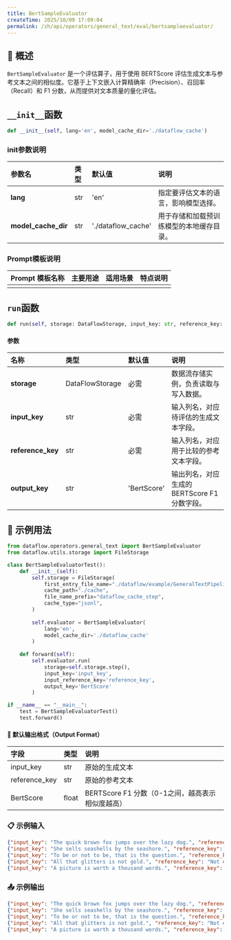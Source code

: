 ```yaml
---
title: BertSampleEvaluator
createTime: 2025/10/09 17:09:04
permalink: /zh/api/operators/general_text/eval/bertsampleevaluator/
---
```


## 📘 概述
`BertSampleEvaluator` 是一个评估算子，用于使用 BERTScore 评估生成文本与参考文本之间的相似度。它基于上下文嵌入计算精确率（Precision）、召回率（Recall）和 F1 分数，从而提供对文本质量的量化评估。

## `__init__`函数
```python
def __init__(self, lang='en', model_cache_dir='./dataflow_cache')
```
### init参数说明
| 参数名 | 类型 | 默认值 | 说明 |
| :--- | :--- | :--- | :--- |
| **lang** | str | 'en' | 指定要评估文本的语言，影响模型选择。 |
| **model_cache_dir** | str | './dataflow_cache' | 用于存储和加载预训练模型的本地缓存目录。 |

### Prompt模板说明

| Prompt 模板名称 | 主要用途 | 适用场景 | 特点说明 |
| --- | --- | --- | --- |
| | | | |

## `run`函数
```python
def run(self, storage: DataFlowStorage, input_key: str, reference_key: str, output_key: str='BertScore')
```
#### 参数
| 名称 | 类型 | 默认值 | 说明 |
| :--- | :--- | :--- | :--- |
| **storage** | DataFlowStorage | 必需 | 数据流存储实例，负责读取与写入数据。 |
| **input_key** | str | 必需 | 输入列名，对应待评估的生成文本字段。 |
| **reference_key** | str | 必需 | 输入列名，对应用于比较的参考文本字段。 |
| **output_key** | str | 'BertScore' | 输出列名，对应生成的BERTScore F1分数字段。 |

## 🧠 示例用法
```python
from dataflow.operators.general_text import BertSampleEvaluator
from dataflow.utils.storage import FileStorage

class BertSampleEvaluatorTest():
    def __init__(self):
        self.storage = FileStorage(
            first_entry_file_name="./dataflow/example/GeneralTextPipeline/gen_input.jsonl",
            cache_path="./cache",
            file_name_prefix="dataflow_cache_step",
            cache_type="jsonl",
        )
        
        self.evaluator = BertSampleEvaluator(
            lang='en',
            model_cache_dir='./dataflow_cache'
        )
        
    def forward(self):
        self.evaluator.run(
            storage=self.storage.step(),
            input_key='input_key',
            input_reference_key='reference_key',
            output_key='BertScore'
        )

if __name__ == "__main__":
    test = BertSampleEvaluatorTest()
    test.forward()
```

#### 🧾 默认输出格式（Output Format）
| 字段 | 类型 | 说明 |
| :--- | :---- | :---------- |
| input_key | str | 原始的生成文本 |
| reference_key | str | 原始的参考文本 |
| BertScore | float | BERTScore F1 分数（0-1之间，越高表示相似度越高） |

### 📋 示例输入
```json
{"input_key": "The quick brown fox jumps over the lazy dog.", "reference_key": "A fast brown fox leaps over a lazy dog."}
{"input_key": "She sells seashells by the seashore.", "reference_key": "She is selling shells by the beach."}
{"input_key": "To be or not to be, that is the question.", "reference_key": "The question is whether to be or not."}
{"input_key": "All that glitters is not gold.", "reference_key": "Not everything that shines is gold."}
{"input_key": "A picture is worth a thousand words.", "reference_key": "A single image can convey so much meaning."}
```

### 📤 示例输出
```json
{"input_key": "The quick brown fox jumps over the lazy dog.", "reference_key": "A fast brown fox leaps over a lazy dog.", "BertScore": 0.9599858522}
{"input_key": "She sells seashells by the seashore.", "reference_key": "She is selling shells by the beach.", "BertScore": 0.8968580365}
{"input_key": "To be or not to be, that is the question.", "reference_key": "The question is whether to be or not.", "BertScore": 0.8636844754}
{"input_key": "All that glitters is not gold.", "reference_key": "Not everything that shines is gold.", "BertScore": 0.9327103496}
{"input_key": "A picture is worth a thousand words.", "reference_key": "A single image can convey so much meaning.", "BertScore": 0.8256326318}
```
